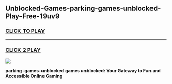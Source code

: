 
## Unblocked-Games-parking-games-unblocked-Play-Free-19uv9
<h3>
<a href="https://premium76.site?title=parking-games-unblocked&ref=23A">CLICK TO PLAY</a></h3>
<hr>

<h3>
<a href="https://premium76.site?title=parking-games-unblocked&ref=23A">CLICK 2 PLAY</a>
  
</h3>

<a href="https://premium76.site?title=parking-games-unblocked&ref=23A"><img src="https://clearcache.store/games.png"></a>


**parking-games-unblocked games unblocked: Your Gateway to Fun and Accessible Online Gaming**
